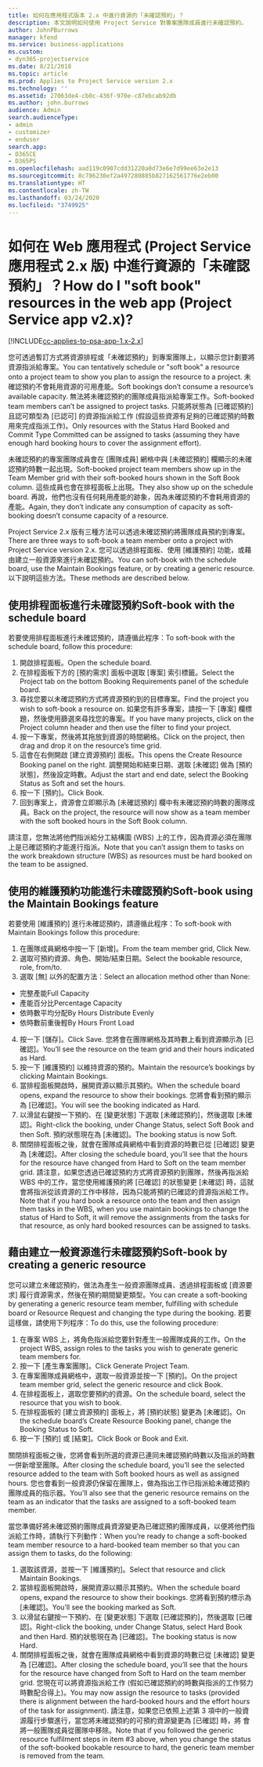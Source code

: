 ```yaml
---
title: 如何在應用程式版本 2.x 中進行資源的「未確認預約」？
description: 本文說明如何使用 Project Service 對專案團隊成員進行未確認預約。
author: JohnPBurrows
manager: kfend
ms.service: business-applications
ms.custom:
- dyn365-projectservice
ms.date: 8/21/2018
ms.topic: article
ms.prod: Applies to Project Service version 2.x
ms.technology: ''
ms.assetid: 27063de4-cb0c-436f-970e-c87ebcab92db
ms.author: john.burrows
audience: Admin
search.audienceType:
- admin
- customizer
- enduser
search.app:
- D365CE
- D365PS
ms.openlocfilehash: aad119c0907cdd31220a0d73e6e7d99ee63e2e13
ms.sourcegitcommit: 8c786230ef2a497280885b827162561776e2eb00
ms.translationtype: HT
ms.contentlocale: zh-TW
ms.lasthandoff: 03/24/2020
ms.locfileid: "3749925"
---
```

# <a name="how-do-i-soft-book-resources-in-the-web-app-project-service-app-v2x"></a><span data-ttu-id="ee86f-103">如何在 Web 應用程式 (Project Service 應用程式 2.x 版) 中進行資源的「未確認預約」？</span><span class="sxs-lookup"><span data-stu-id="ee86f-103">How do I "soft book" resources in the web app (Project Service app v2.x)?</span></span>

[!INCLUDE[cc-applies-to-psa-app-1.x-2.x](../includes/cc-applies-to-psa-app-1x-2x.md)]

<span data-ttu-id="ee86f-104">您可透過暫訂方式將資源排程或「未確認預約」到專案團隊上，以顯示您計劃要將資源指派給專案。</span><span class="sxs-lookup"><span data-stu-id="ee86f-104">You can tentatively schedule or "soft book" a resource onto a project team to show you plan to assign the resource to a project.</span></span> <span data-ttu-id="ee86f-105">未確認預約不會耗用資源的可用產能。</span><span class="sxs-lookup"><span data-stu-id="ee86f-105">Soft bookings don’t consume a resource’s available capacity.</span></span> <span data-ttu-id="ee86f-106">無法將未確認預約的團隊成員指派給專案工作。</span><span class="sxs-lookup"><span data-stu-id="ee86f-106">Soft-booked team members can’t be assigned to project tasks.</span></span> <span data-ttu-id="ee86f-107">只能將狀態為 [已確認預約] 且認可類型為 [已認可] 的資源指派給工作 (假設這些資源有足夠的已確認預約時數用來完成指派工作)。</span><span class="sxs-lookup"><span data-stu-id="ee86f-107">Only resources with the Status Hard Booked and Commit Type Committed can be assigned to tasks (assuming they have enough hard booking hours to cover the assignment effort).</span></span>

<span data-ttu-id="ee86f-108">未確認預約的專案團隊成員會在 [團隊成員] 網格中與 [未確認預約] 欄顯示的未確認預約時數一起出現。</span><span class="sxs-lookup"><span data-stu-id="ee86f-108">Soft-booked project team members show up in the Team Member grid with their soft-booked hours shown in the Soft Book column.</span></span> <span data-ttu-id="ee86f-109">這些成員也會在排程面板上出現。</span><span class="sxs-lookup"><span data-stu-id="ee86f-109">They also show up on the schedule board.</span></span> <span data-ttu-id="ee86f-110">再說，他們也沒有任何耗用產能的跡象，因為未確認預約不會耗用資源的產能。</span><span class="sxs-lookup"><span data-stu-id="ee86f-110">Again, they don’t indicate any consumption of capacity as soft-booking doesn’t consume capacity of a resource.</span></span>

<span data-ttu-id="ee86f-111">Project Service 2.x 版有三種方法可以透過未確認預約將團隊成員預約到專案。</span><span class="sxs-lookup"><span data-stu-id="ee86f-111">There are three ways to soft-book a team member onto a project with Project Service version 2.x.</span></span> <span data-ttu-id="ee86f-112">您可以透過排程面板、使用 [維護預約] 功能，或藉由建立一般資源來進行未確認預約。</span><span class="sxs-lookup"><span data-stu-id="ee86f-112">You can soft-book with the schedule board, use the Maintain Bookings feature, or by creating a generic resource.</span></span> <span data-ttu-id="ee86f-113">以下說明這些方法。</span><span class="sxs-lookup"><span data-stu-id="ee86f-113">These methods are described below.</span></span>

## <a name="soft-book-with-the-schedule-board"></a><span data-ttu-id="ee86f-114">使用排程面板進行未確認預約</span><span class="sxs-lookup"><span data-stu-id="ee86f-114">Soft-book with the schedule board</span></span>

<span data-ttu-id="ee86f-115">若要使用排程面板進行未確認預約，請遵循此程序：</span><span class="sxs-lookup"><span data-stu-id="ee86f-115">To soft-book with the schedule board, follow this procedure:</span></span> 
1. <span data-ttu-id="ee86f-116">開啟排程面板。</span><span class="sxs-lookup"><span data-stu-id="ee86f-116">Open the schedule board.</span></span>
2. <span data-ttu-id="ee86f-117">在排程面板下方的 [預約需求] 面板中選取 [專案] 索引標籤。</span><span class="sxs-lookup"><span data-stu-id="ee86f-117">Select the Project tab on the bottom Booking Requirements panel of the schedule board.</span></span>
3. <span data-ttu-id="ee86f-118">尋找您要以未確認預約方式將資源預約到的目標專案。</span><span class="sxs-lookup"><span data-stu-id="ee86f-118">Find the project you wish to soft-book a resource on.</span></span> <span data-ttu-id="ee86f-119">如果您有許多專案，請按一下 [專案] 欄標題，然後使用篩選來尋找您的專案。</span><span class="sxs-lookup"><span data-stu-id="ee86f-119">If you have many projects, click on the Project column header and then use the filter to find your project.</span></span>
4. <span data-ttu-id="ee86f-120">按一下專案，然後將其拖放到資源的時間網格。</span><span class="sxs-lookup"><span data-stu-id="ee86f-120">Click on the project, then drag and drop it on the resource’s time grid.</span></span>
5. <span data-ttu-id="ee86f-121">這會在右側開啟 [建立資源預約] 面板。</span><span class="sxs-lookup"><span data-stu-id="ee86f-121">This opens the Create Resource Booking panel on the right.</span></span> <span data-ttu-id="ee86f-122">調整開始和結束日期、選取 [未確認] 做為 [預約狀態]，然後設定時數。</span><span class="sxs-lookup"><span data-stu-id="ee86f-122">Adjust the start and end date, select the Booking Status as Soft and set the hours.</span></span> 
6. <span data-ttu-id="ee86f-123">按一下 [預約]。</span><span class="sxs-lookup"><span data-stu-id="ee86f-123">Click Book.</span></span>
7. <span data-ttu-id="ee86f-124">回到專案上，資源會立即顯示為 [未確認預約] 欄中有未確認預約時數的團隊成員。</span><span class="sxs-lookup"><span data-stu-id="ee86f-124">Back on the project, the resource will now show as a team member with the soft booked hours in the Soft Book column.</span></span>

<span data-ttu-id="ee86f-125">請注意，您無法將他們指派給分工結構圖 (WBS) 上的工作，因為資源必須在團隊上是已確認預約才能進行指派。</span><span class="sxs-lookup"><span data-stu-id="ee86f-125">Note that you can’t assign them to tasks on the work breakdown structure (WBS) as resources must be hard booked on the team to be assigned.</span></span>

## <a name="soft-book-using-the-maintain-bookings-feature"></a><span data-ttu-id="ee86f-126">使用的維護預約功能進行未確認預約</span><span class="sxs-lookup"><span data-stu-id="ee86f-126">Soft-book using the Maintain Bookings feature</span></span>

<span data-ttu-id="ee86f-127">若要使用 [維護預約] 進行未確認預約，請遵循此程序：</span><span class="sxs-lookup"><span data-stu-id="ee86f-127">To soft-book with Maintain Bookings follow this procedure:</span></span>
1. <span data-ttu-id="ee86f-128">在團隊成員網格中按一下 [新增]。</span><span class="sxs-lookup"><span data-stu-id="ee86f-128">From the team member grid, Click New.</span></span>
2. <span data-ttu-id="ee86f-129">選取可預約資源、角色、開始/結束日期。</span><span class="sxs-lookup"><span data-stu-id="ee86f-129">Select the bookable resource, role, from/to.</span></span>
3. <span data-ttu-id="ee86f-130">選取 [無] 以外的配置方法：</span><span class="sxs-lookup"><span data-stu-id="ee86f-130">Select an allocation method other than None:</span></span>
- <span data-ttu-id="ee86f-131">完整產能</span><span class="sxs-lookup"><span data-stu-id="ee86f-131">Full Capacity</span></span>
- <span data-ttu-id="ee86f-132">產能百分比</span><span class="sxs-lookup"><span data-stu-id="ee86f-132">Percentage Capacity</span></span>
- <span data-ttu-id="ee86f-133">依時數平均分配</span><span class="sxs-lookup"><span data-stu-id="ee86f-133">By Hours Distribute Evenly</span></span>
- <span data-ttu-id="ee86f-134">依時數前重後輕</span><span class="sxs-lookup"><span data-stu-id="ee86f-134">By Hours Front Load</span></span>
4. <span data-ttu-id="ee86f-135">按一下 [儲存]。</span><span class="sxs-lookup"><span data-stu-id="ee86f-135">Click Save.</span></span> <span data-ttu-id="ee86f-136">您將會在團隊網格及其時數上看到資源顯示為 [已確認]。</span><span class="sxs-lookup"><span data-stu-id="ee86f-136">You’ll see the resource on the team grid and their hours indicated as Hard.</span></span>
5. <span data-ttu-id="ee86f-137">按一下 [維護預約] 以維持資源的預約。</span><span class="sxs-lookup"><span data-stu-id="ee86f-137">Maintain the resource’s bookings by clicking Maintain Bookings.</span></span>
6. <span data-ttu-id="ee86f-138">當排程面板開啟時，展開資源以顯示其預約。</span><span class="sxs-lookup"><span data-stu-id="ee86f-138">When the schedule board opens, expand the resource to show their bookings.</span></span> <span data-ttu-id="ee86f-139">您將會看到預約顯示為 [已確認]。</span><span class="sxs-lookup"><span data-stu-id="ee86f-139">You will see the booking indicated as Hard.</span></span>
7. <span data-ttu-id="ee86f-140">以滑鼠右鍵按一下預約、在 [變更狀態] 下選取 [未確認預約]，然後選取 [未確認]。</span><span class="sxs-lookup"><span data-stu-id="ee86f-140">Right-click the booking, under Change Status, select Soft Book and then Soft.</span></span> <span data-ttu-id="ee86f-141">預約狀態現在為 [未確認]。</span><span class="sxs-lookup"><span data-stu-id="ee86f-141">The booking status is now Soft.</span></span>
8. <span data-ttu-id="ee86f-142">關閉排程面板之後，就會在團隊成員網格中看到資源的時數已從 [已確認] 變更為 [未確認]。</span><span class="sxs-lookup"><span data-stu-id="ee86f-142">After closing the schedule board, you’ll see that the hours for the resource have changed from Hard to Soft on the team member grid.</span></span>
<span data-ttu-id="ee86f-143">請注意，如果您透過已確認預約方式將資源預約到團隊，然後再指派給 WBS 中的工作，當您使用維護預約將 [已確認] 的狀態變更 [未確認] 時，這就會將指派從該資源的工作中移除，因為只能將預約已確認的資源指派給工作。</span><span class="sxs-lookup"><span data-stu-id="ee86f-143">Note that if you hard book a resource onto the team and then assign them tasks in the WBS, when you use maintain bookings to change the status of Hard to Soft, it will remove the assignments from the tasks for that resource, as only hard booked resources can be assigned to tasks.</span></span>

## <a name="soft-book-by-creating-a-generic-resource"></a><span data-ttu-id="ee86f-144">藉由建立一般資源進行未確認預約</span><span class="sxs-lookup"><span data-stu-id="ee86f-144">Soft-book by creating a generic resource</span></span>

<span data-ttu-id="ee86f-145">您可以建立未確認預約，做法為產生一般資源團隊成員、透過排程面板或 [資源要求] 履行資源需求，然後在預約期間變更類型。</span><span class="sxs-lookup"><span data-stu-id="ee86f-145">You can create a soft-booking by generating a generic resource team member, fulfilling with schedule board or Resource Request and changing the type during the booking.</span></span>
<span data-ttu-id="ee86f-146">若要這樣做，請使用下列程序：</span><span class="sxs-lookup"><span data-stu-id="ee86f-146">To do this, use the following procedure:</span></span>

1. <span data-ttu-id="ee86f-147">在專案 WBS 上，將角色指派給您要針對產生一般團隊成員的工作。</span><span class="sxs-lookup"><span data-stu-id="ee86f-147">On the project WBS, assign roles to the tasks you wish to generate generic team members for.</span></span>
2. <span data-ttu-id="ee86f-148">按一下 [產生專案團隊]。</span><span class="sxs-lookup"><span data-stu-id="ee86f-148">Click Generate Project Team.</span></span>
3. <span data-ttu-id="ee86f-149">在專案團隊成員網格中，選取一般資源並按一下 [預約]。</span><span class="sxs-lookup"><span data-stu-id="ee86f-149">On the project team member grid, select the generic resource and click Book.</span></span>
4. <span data-ttu-id="ee86f-150">在排程面板上，選取您要預約的資源。</span><span class="sxs-lookup"><span data-stu-id="ee86f-150">On the schedule board, select the resource that you wish to book.</span></span>
5. <span data-ttu-id="ee86f-151">在排程面板的 [建立資源預約] 面板上，將 [預約狀態] 變更為 [未確認]。</span><span class="sxs-lookup"><span data-stu-id="ee86f-151">On the schedule board’s Create Resource Booking panel, change the Booking Status to Soft.</span></span>
6. <span data-ttu-id="ee86f-152">按一下 [預約] 或 [結束]。</span><span class="sxs-lookup"><span data-stu-id="ee86f-152">Click Book or Book and Exit.</span></span>

<span data-ttu-id="ee86f-153">關閉排程面板之後，您將會看到所選的資源已連同未確認預約時數以及指派的時數一併新增至團隊。</span><span class="sxs-lookup"><span data-stu-id="ee86f-153">After closing the schedule board, you’ll see the selected resource added to the team with Soft booked hours as well as assigned hours.</span></span> <span data-ttu-id="ee86f-154">您也會看到一般資源仍保留在團隊上，做為指出工作已指派給未確認預約團隊成員的指示器。</span><span class="sxs-lookup"><span data-stu-id="ee86f-154">You’ll also see that the generic resource remains on the team as an indicator that the tasks are assigned to a soft-booked team member.</span></span>

<span data-ttu-id="ee86f-155">當您準備好將未確認預約團隊成員資源變更為已確認預約團隊成員，以便將他們指派給工作時，請執行下列動作：</span><span class="sxs-lookup"><span data-stu-id="ee86f-155">When you’re ready to change a soft-booked team member resource to a hard-booked team member so that you can assign them to tasks, do the following:</span></span>

1. <span data-ttu-id="ee86f-156">選取該資源，並按一下 [維護預約]。</span><span class="sxs-lookup"><span data-stu-id="ee86f-156">Select that resource and click Maintain Bookings.</span></span>
2. <span data-ttu-id="ee86f-157">當排程面板開啟時，展開資源以顯示其預約。</span><span class="sxs-lookup"><span data-stu-id="ee86f-157">When the schedule board opens, expand the resource to show their bookings.</span></span> <span data-ttu-id="ee86f-158">您將看到預約標示為 [未確認]。</span><span class="sxs-lookup"><span data-stu-id="ee86f-158">You’ll see the booking marked as Soft.</span></span>
3. <span data-ttu-id="ee86f-159">以滑鼠右鍵按一下預約、在 [變更狀態] 下選取 [已確認預約]，然後選取 [已確認]。</span><span class="sxs-lookup"><span data-stu-id="ee86f-159">Right-click the booking, under Change Status, select Hard Book and then Hard.</span></span> <span data-ttu-id="ee86f-160">預約狀態現在為 [已確認]。</span><span class="sxs-lookup"><span data-stu-id="ee86f-160">The booking status is now Hard.</span></span>
4. <span data-ttu-id="ee86f-161">關閉排程面板之後，就會在團隊成員網格中看到資源的時數已從 [未確認] 變更為 [已確認]。</span><span class="sxs-lookup"><span data-stu-id="ee86f-161">After closing the schedule board, you’ll see that the hours for the resource have changed from Soft to Hard on the team member grid.</span></span> <span data-ttu-id="ee86f-162">您現在可以將資源指派給工作 (假如已確認預約的時數與指派的工作努力時數配合得上)。</span><span class="sxs-lookup"><span data-stu-id="ee86f-162">You may now assign the resource to tasks (provided there is alignment between the hard-booked hours and the effort hours of the task for assignment).</span></span> <span data-ttu-id="ee86f-163">請注意，如果您已依照上述第 3 項中的一般資源履行步驟進行，當您將未確認預約的可預約資源變更為 [已確認] 時，將 會將一般團隊成員從團隊中移除。</span><span class="sxs-lookup"><span data-stu-id="ee86f-163">Note that if you followed the generic resource fulfilment steps in item #3 above, when you change the status of the soft-booked bookable resource to hard, the generic team member is removed from the team.</span></span>
